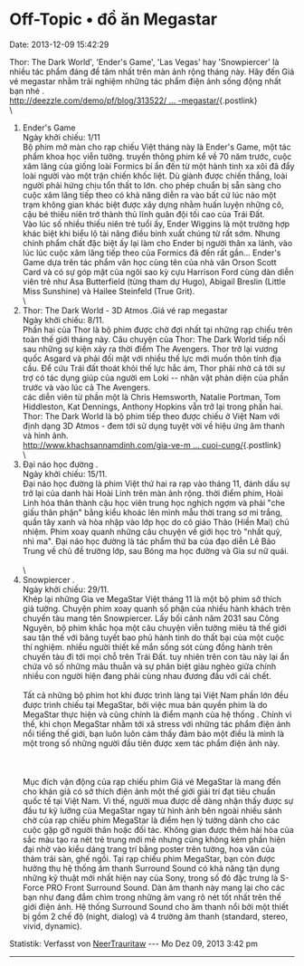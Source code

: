 Off-Topic • đồ ăn Megastar
==========================

Date: 2013-12-09 15:42:29

Thor: The Dark World', 'Ender's Game', 'Las Vegas' hay 'Snowpiercer' là
nhiều tác phẩm đáng để tâm nhất trên màn ảnh rộng tháng này. Hãy đến Giá
vé megastar nhằm trải nghiệm những tác phẩm điện ảnh sống động nhất bạn
nhé .\
[http://deezzle.com/demo/pf/blog/313522/ \...
-megastar/](http://deezzle.com/demo/pf/blog/313522/gia-ve-thang-toi-day-ngac-nhien-voi-nhung-bo-phim-noi-tieng-tai-megastar/){.postlink}\
\
1. Ender's Game\
Ngày khởi chiếu: 1/11\
Bộ phim mở màn cho rạp chiếu Việt tháng này là Ender's Game, một tác
phẩm khoa học viễn tưởng. truyền thông phim kể về 70 năm trước, cuộc xâm
lăng của giống loài Formics bí ẩn đến từ một hành tinh xa xôi đã đẩy
loài người vào một trận chiến khốc liệt. Dù giành được chiến thắng, loài
người phải hứng chịu tổn thất to lớn. cho phép chuẩn bị sẵn sàng cho
cuộc xâm lăng tiếp theo có khả năng diễn ra vào bất cứ lúc nào một trạm
không gian khác biệt được xây dựng nhằm huấn luyện những cô, cậu bé
thiếu niên trở thành thủ lĩnh quân đội tối cao của Trái Đất.\
Vào lúc số nhiều thiếu niên trẻ tuổi ấy, Ender Wiggins là một trường hợp
khác biệt khi biểu lộ tài năng điều binh xuất chúng từ rất sớm. Nhưng
chính phẩm chất đặc biệt ấy lại làm cho Ender bị người thân xa lánh, vào
lúc lúc cuộc xâm lăng tiếp theo của Formics đã đến rất gần... Ender's
Game dựa trên tác phẩm văn học cùng tên của nhà văn Orson Scott Card và
có sự góp mặt của ngôi sao kỳ cựu Harrison Ford cùng dàn diễn viên trẻ
như Asa Butterfield (từng tham dự Hugo), Abigail Breslin (Little Miss
Sunshine) và Hailee Steinfeld (True Grit).\
\
5. Thor: The Dark World - 3D Atmos .Giá vé rap megastar\
Ngày khởi chiếu: 8/11.\
Phần hai của Thor là bộ phim được chờ đợi nhất tại những rạp chiếu trên
toàn thế giới tháng này. Câu chuyện của Thor: The Dark World tiếp nối
sau những sự kiện xảy ra thời điểm The Avengers. Thor trở lại vương quốc
Asgard và phải đối mặt với nhiều thế lực mới muốn thôn tính địa cầu. Để
cứu Trái đất thoát khỏi thế lực hắc ám, Thor phải nhờ cả tới sự trợ có
tác dụng giúp của người em Loki -- nhân vật phản diện của phần trước và
vào lúc cả The Avengers.\
các diễn viên từ phần một là Chris Hemsworth, Natalie Portman, Tom
Hiddleston, Kat Dennings, Anthony Hopkins vẫn trở lại trong phần hai.
Thor: The Dark World là bộ phim tiếp theo được chiếu ở Việt Nam với định
dạng 3D Atmos - đem tới sử dụng tuyệt vời về hiệu ứng âm thanh và hình
ảnh.\
[http://www.khachsannamdinh.com/gia-ve-m \...
cuoi-cung/](http://www.khachsannamdinh.com/gia-ve-megastar-noi-ly-tuong-cho-viec-xem-phim-cuoi-cung/){.postlink}\
\
7. Đại náo học đường .\
Ngày khởi chiếu: 15/11.\
Đại náo học đường là phim Việt thứ hai ra rạp vào tháng 11, đánh dấu sự
trở lại của danh hài Hoài Linh trên màn ảnh rộng. thời điểm phim, Hoài
Linh hóa thân thành cậu học viên trung học nghịch ngợm và phải "che giấu
thân phận" bằng kiểu khoác lên mình mẫu thời trang sơ mi trắng, quần tây
xanh và hòa nhập vào lớp học do cô giáo Thảo (Hiền Mai) chủ nhiệm. Phim
xoay quanh những câu chuyện về giới học trò "nhất quỷ, nhì ma". Đại náo
học đường là tác phẩm thứ ba của đạo diễn Lê Bảo Trung về chủ đề trường
lớp, sau Bóng ma học đường và Gia sư nữ quái.\
\
\
12. Snowpiercer .\
Ngày khởi chiếu: 29/11.\
Khép lại những Gia ve MegaStar Việt tháng 11 là một bộ phim sở thích giả
tưởng. Chuyện phim xoay quanh số phận của nhiều hành khách trên chuyến
tàu mang tên Snowpiercer. Lấy bối cảnh năm 2031 sau Công Nguyên, bộ phim
khắc họa một câu chuyện viễn tưởng miêu tả thế giới sau tận thế với băng
tuyết bao phủ hành tinh do thất bại của một cuộc thí nghiệm. nhiều người
thiết kế mắn sống sót cùng đồng hành trên chuyến tàu đi tới mọi chỗ trên
Trái Đất. tuy nhiên trên con tàu này lại ẩn chứa vô số những mâu thuẫn
và sự phân biệt giàu nghèo giữa chính nhiều con người hiện đang phải
cùng nhau đương đầu với cái chết.\
\
Tất cả những bộ phim hot khi được trình làng tại Việt Nam phần lớn đều
được trình chiếu tại MegaStar, bởi việc mua bản quyền phim là do
MegaStar thực hiện và cũng chính là điểm mạnh của hệ thống . Chính vì
thế, khi chọn MegaStar nhằm tới xã stress với những tác phẩm điện ảnh
nổi tiếng thế giới, bạn luôn luôn cảm thấy đảm bảo một điều là mình là
một trong số những người đầu tiên được xem tác phẩm điện ảnh này.\
\
\
\
Mục đích vận động của rạp chiếu phim Giá vé MegaStar là mang đến cho
khán giả có sở thích điện ảnh một thế giới giải trí đạt tiêu chuẩn quốc
tế tại Việt Nam. Vì thế, người mua được dễ dàng nhận thấy được sự đầu tư
kỹ lưỡng của MegaStar ngay từ hình ảnh bên ngoài nhiều sảnh chờ của rạp
chiếu phim MegaStar là điểm hẹn lý tưởng dành cho các cuộc gặp gỡ người
thân hoặc đối tác. Không gian được thêm hài hòa của sắc màu tạo ra nét
trẻ trung mới mẽ nhưng cũng không kém phần hiện đại nhờ vào kiểu dáng
trang trí bằng poster trên tường, hoa văn của thảm trải sàn, ghế ngồi.
Tại rạp chiếu phim MegaStar, bạn còn được hưởng thụ hệ thống âm thanh
Surround Sound có khả năng tận dụng những kỹ thuật mới nhất hiện nay của
Sony, trong số đó đặc trưng là S-Force PRO Front Surround Sound. Dàn âm
thanh này mang lại cho các bạn như đang đắm chìm trong những âm vang rõ
nét tốt nhất trên thế giới điện ảnh. Hệ thống Surround Sound cho âm
thanh nổi bởi một thiết bị gồm 2 chế độ (night, dialog) và 4 trường âm
thanh (standard, stereo, vivid, dynamic).

Statistik: Verfasst von
[NeerTrauritaw](http://forum.yacy-websuche.de/memberlist.php?mode=viewprofile&u=9064)
--- Mo Dez 09, 2013 3:42 pm

------------------------------------------------------------------------
